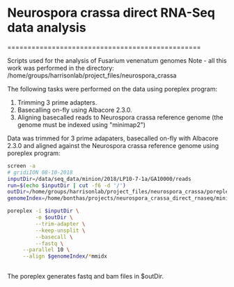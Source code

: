 # Neurospora crassa direct RNA-Seq data analysis
================================================

Scripts used for the analysis of Fusarium venenatum genomes
Note - all this work was performed in the directory:
/home/groups/harrisonlab/project_files/neurospora_crassa

The following tasks were performed on the data using poreplex program:
1. Trimming 3 prime adapters.
2. Basecalling on-fly using Albacore 2.3.0.
3. Aligning basecalled reads to Neurospora crassa reference genome (the genome must be indexed using "minimap2")

Data was trimmed for 3 prime adapaters, basecalled on-fly with Albacore 2.3.0 and aligned against the Neurospora crassa reference genome using poreplex program:

```bash
screen -a
# gridiION 08-10-2018
inputDir=/data/seq_data/minion/2018/LP10-7-1a/GA10000/reads
run=$(echo $inputDir | cut -f6 -d '/')
outDir=/home/groups/harrisonlab/project_files/neurospora_crassa/poreplex_output_"$run"
genomeIndex=/home/bonthas/projects/neurospora_crassa_direct_rnaseq/minimap2

poreplex -i $inputDir \
         -o $outDir \
         --trim-adapter \
         --keep-unsplit \
         --basecall \
         --fastq \
	 --parallel 10 \
	 --align $genomeIndex/*mmidx
	 

```
The poreplex generates fastq and bam files in $outDir.
